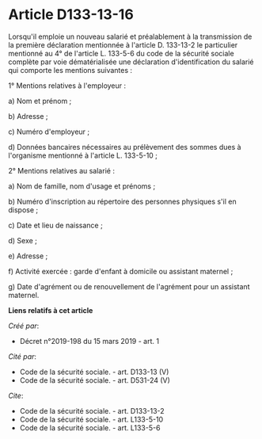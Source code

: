 # Article D133-13-16

Lorsqu'il emploie un nouveau salarié et préalablement à la transmission de la première déclaration mentionnée à l'article D.
133-13-2 le particulier mentionné au 4° de l'article L. 133-5-6 du code de la sécurité sociale complète par voie
dématérialisée une déclaration d'identification du salarié qui comporte les mentions suivantes : 

1° Mentions relatives à l'employeur : 

a) Nom et prénom ; 

b) Adresse ; 

c) Numéro d'employeur ; 

d) Données bancaires nécessaires au prélèvement des sommes dues à l'organisme mentionné à l'article L. 133-5-10 ; 

2° Mentions relatives au salarié : 

a) Nom de famille, nom d'usage et prénoms ; 

b) Numéro d'inscription au répertoire des personnes physiques s'il en dispose ; 

c) Date et lieu de naissance ; 

d) Sexe ; 

e) Adresse ; 

f) Activité exercée : garde d'enfant à domicile ou assistant maternel ; 

g) Date d'agrément ou de renouvellement de l'agrément pour un assistant maternel.

**Liens relatifs à cet article**

_Créé par_:

  - Décret n°2019-198 du 15 mars 2019 - art. 1

_Cité par_:

  - Code de la sécurité sociale. - art. D133-13 (V)
  - Code de la sécurité sociale. - art. D531-24 (V)

_Cite_:

  - Code de la sécurité sociale. - art. D133-13-2
  - Code de la sécurité sociale. - art. L133-5-10
  - Code de la sécurité sociale. - art. L133-5-6

